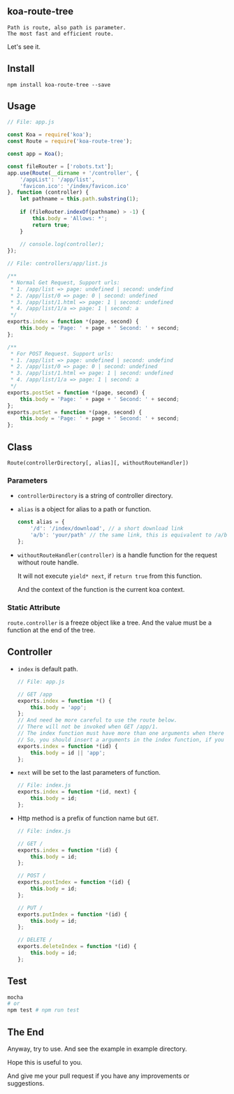 ## koa-route-tree
    Path is route, also path is parameter.
    The most fast and efficient route.

Let's see it.

## Install

`npm install koa-route-tree --save`

## Usage

```js
// File: app.js

const Koa = require('koa');
const Route = require('koa-route-tree');

const app = Koa();

const fileRouter = ['robots.txt'];
app.use(Route(__dirname + '/controller', {
    '/appList': '/app/list',
    'favicon.ico': '/index/favicon.ico'
}, function (controller) {
    let pathname = this.path.substring(1);
    
    if (fileRouter.indexOf(pathname) > -1) {
        this.body = 'Allows: *';
        return true;
    }
    
    // console.log(controller);
});
```

```js
// File: controllers/app/list.js

/**
 * Normal Get Request, Support urls:
 * 1. /app/list => page: undefined | second: undefind
 * 2. /app/list/0 => page: 0 | second: undefined
 * 3. /app/list/1.html => page: 1 | second: undefined
 * 4. /app/list/1/a => page: 1 | second: a
 */
exports.index = function *(page, second) {
    this.body = 'Page: ' + page + ' Second: ' + second;
};

/**
 * For POST Request. Support urls:
 * 1. /app/list => page: undefined | second: undefind
 * 2. /app/list/0 => page: 0 | second: undefined
 * 3. /app/list/1.html => page: 1 | second: undefined
 * 4. /app/list/1/a => page: 1 | second: a
 */
exports.postSet = function *(page, second) {
    this.body = 'Page: ' + page + ' Second: ' + second;
};
exports.putSet = function *(page, second) {
    this.body = 'Page: ' + page + ' Second: ' + second;
};
```

## Class

`Route(controllerDirectory[, alias][, withoutRouteHandler])`

### Parameters

* `controllerDirectory` is a string of controller directory.
* `alias` is a object for alias to a path or function.

    ```js
    const alias = {
        '/d': '/index/download', // a short download link
        'a/b': 'your/path' // the same link, this is equivalent to /a/b <=> /your/path
    };
    ```
* `withoutRouteHandler(controller)` is a handle function for the request without route handle.

    It will not execute `yield* next`, if `return true` from this function.
    
    And the context of the function is the current koa context.

### Static Attribute

`route.controller` is a freeze object like a tree. And the value must be a function at the end of the tree.

## Controller

* `index` is default path.

    ```js
    // File: app.js
    
    // GET /app
    exports.index = function *() {
        this.body = 'app';
    };
    // And need be more careful to use the route below.
    // There will not be invoked when GET /app/1.
    // The index function must have more than one arguments when there is no such name function of path
    // So, you should insert a arguments in the index function, if you want to support GET /app/1
    exports.index = function *(id) {
        this.body = id || 'app';
    };
    ```
* `next` will be set to the last parameters of function.

    ```js
    // File: index.js
    exports.index = function *(id, next) {
        this.body = id;
    };
    ```
* Http method is a prefix of function name but `GET`.

    ```js
    // File: index.js
    
    // GET /
    exports.index = function *(id) {
        this.body = id;
    };
    
    // POST /
    exports.postIndex = function *(id) {
        this.body = id;
    };
    
    // PUT /
    exports.putIndex = function *(id) {
        this.body = id;
    };
    
    // DELETE /
    exports.deleteIndex = function *(id) {
        this.body = id;
    };
    ```

## Test

```sh
mocha
# or
npm test # npm run test
```

## The End

Anyway, try to use. And see the example in example directory.

Hope this is useful to you.

And give me your pull request if you have any improvements or suggestions.
